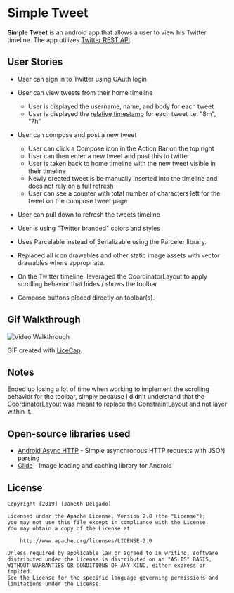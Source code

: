 # Simple Tweet

**Simple Tweet** is an android app that allows a user to view his Twitter timeline. The app utilizes [Twitter REST API](https://dev.twitter.com/rest/public).

## User Stories

- User can sign in to Twitter using OAuth login
- User can view tweets from their home timeline
  - User is displayed the username, name, and body for each tweet
  - User is displayed the [relative timestamp](https://gist.github.com/nesquena/f786232f5ef72f6e10a7) for each tweet i.e. "8m", "7h"

- User can compose and post a new tweet
  - User can click a Compose icon in the Action Bar on the top right
  - User can then enter a new tweet and post this to twitter
  - User is taken back to home timeline with the new tweet visible in their timeline
  - Newly created tweet is be manually inserted into the timeline and does not rely on a full refresh
  - User can see a counter with total number of characters left for the tweet on the compose tweet page

- User can pull down to refresh the tweets timeline
- User is using "Twitter branded" colors and styles

- Uses Parcelable instead of Serializable using the Parceler library.
- Replaced all icon drawables and other static image assets with vector drawables where appropriate.
- On the Twitter timeline, leveraged the CoordinatorLayout to apply scrolling behavior that hides / shows the toolbar

- Compose buttons placed directly on toolbar(s).

## Gif Walkthrough

<img src='https://media.giphy.com/media/ddQsUpajS6bllxyx2d/giphy.gif' title='Video Walkthrough' width='' alt='Video Walkthrough' />

GIF created with [LiceCap](http://www.cockos.com/licecap/).

## Notes

Ended up losing a lot of time when working to implement the scrolling behavior for the toolbar, simply because I didn't understand that the CoordinatorLayout was meant to replace the ConstraintLayout and not layer within it.

## Open-source libraries used

- [Android Async HTTP](https://github.com/loopj/android-async-http) - Simple asynchronous HTTP requests with JSON parsing
- [Glide](https://github.com/bumptech/glide) - Image loading and caching library for Android

## License

    Copyright [2019] [Janeth Delgado]

    Licensed under the Apache License, Version 2.0 (the "License");
    you may not use this file except in compliance with the License.
    You may obtain a copy of the License at

        http://www.apache.org/licenses/LICENSE-2.0

    Unless required by applicable law or agreed to in writing, software
    distributed under the License is distributed on an "AS IS" BASIS,
    WITHOUT WARRANTIES OR CONDITIONS OF ANY KIND, either express or implied.
    See the License for the specific language governing permissions and
    limitations under the License.
